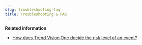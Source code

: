 ```yaml
---
slug: troubleshooting-faq
title: Troubleshooting & FAQ
---
```


**Related information**

- [How does Trend Vision One decide the risk level of an event?](how-does-risk-level-event.md)
